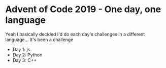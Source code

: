 # Advent of Code 2019 - One day, one language

Yeah I basically decided I'd do each day's challenges in a different language... It's been a challenge

- Day 1: js
- Day 2: Python
- Day 3: C++